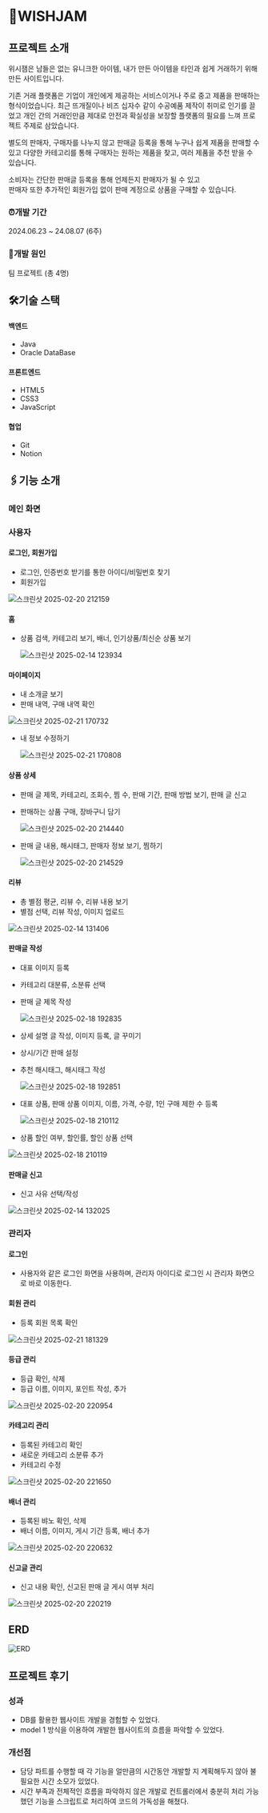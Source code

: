 # :sparkling_heart:WISHJAM
## 프로젝트 소개
위시잼은 남들은 없는 유니크한 아이템, 내가 만든 아이템을 타인과 쉽게 거래하기 위해 만든 사이트입니다.

기존 거래 플랫폼은 기업이 개인에게 제공하는 서비스이거나 주로 중고 제품을 판매하는 형식이었습니다. 최근 뜨개질이나 비즈 십자수 같이 수공예품 제작이 취미로 인기를 끌었고 개인 간의 거래인만큼 제대로 안전과 확실성을 보장할 플랫폼의 필요를 느껴 프로젝트 주제로 삼았습니다.

별도의 판매자, 구매자를 나누지 않고 판매글 등록을 통해 누구나 쉽게 제품을 판매할 수 있고 다양한 카테고리를 통해 구매자는 원하는 제품을 찾고, 여러 제품을 추천 받을 수 있습니다.

소비자는 간단한 판매글 등록을 통해 언제든지 판매자가 될 수 있고 </br>판매자 또한 추가적인 회원가입 없이 판매 계정으로 상품을 구매할 수 있습니다.

### ⏰개발 기간
2024.06.23 ~ 24.08.07 (6주)
### 👥개발 원인
팀 프로젝트 (총 4명)

## 🛠️기술 스택
#### 백엔드
- Java
- Oracle DataBase

#### 프론트엔드
- HTML5
- CSS3
- JavaScript

#### 협업 
- Git
- Notion

## 🖇️기능 소개
### 메인 화면


### 사용자
#### 로그인, 회원가입
- 로그인, 인증번호 받기를 통한 아이디/비밀번호 찾기
- 회원가입

![스크린샷 2025-02-20 212159](https://github.com/user-attachments/assets/0429f32c-c0f3-4807-956d-f790342129d2)

#### 홈
- 상품 검색, 카테고리 보기, 배너, 인기상품/최신순 상품 보기

  ![스크린샷 2025-02-14 123934](https://github.com/user-attachments/assets/b6229ca2-d321-47b0-91d9-550b743cda0d)
  
#### 마이페이지
- 내 소개글 보기
- 판매 내역, 구매 내역 확인

![스크린샷 2025-02-21 170732](https://github.com/user-attachments/assets/09020ffa-3405-4477-82e1-b67b367615ed)

- 내 정보 수정하기

  ![스크린샷 2025-02-21 170808](https://github.com/user-attachments/assets/39acf025-6e9f-4312-ae67-120074d31909)
  
#### 상품 상세
- 판매 글 제목, 카테고리, 조회수, 찜 수, 판매 기간, 판매 방법 보기, 판매 글 신고
- 판매하는 상품 구매, 장바구니 담기

  ![스크린샷 2025-02-20 214440](https://github.com/user-attachments/assets/e590cf83-26d3-4cd3-b18a-b5ea3b61d27e)

- 판매 글 내용, 해시태그, 판매자 정보 보기, 찜하기

  ![스크린샷 2025-02-20 214529](https://github.com/user-attachments/assets/70257ad9-f6e3-49da-83c8-c5a85d315653)

#### 리뷰
- 총 별점 평균, 리뷰 수, 리뷰 내용 보기
- 별점 선택, 리뷰 작성, 이미지 업로드

![스크린샷 2025-02-14 131406](https://github.com/user-attachments/assets/73e83e9c-8d3d-4f89-8331-b1c9fdab87f2)

#### 판매글 작성
- 대표 이미지 등록
- 카테고리 대분류, 소분류 선택
- 판매 글 제목 작성
  
  ![스크린샷 2025-02-18 192835](https://github.com/user-attachments/assets/dfc2e505-5383-46f1-99ca-98b4602ab83f)
- 상세 설명 글 작성, 이미지 등록, 글 꾸미기
- 상시/기간 판매 설정
- 추천 해시태그, 해시태그 작성
    
  ![스크린샷 2025-02-18 192851](https://github.com/user-attachments/assets/5d5f9e41-b5f4-4211-95fa-df834a7a3eef)
- 대표 상품, 판매 상품 이미지, 이름, 가격, 수량, 1인 구매 제한 수 등록
  
  ![스크린샷 2025-02-18 210112](https://github.com/user-attachments/assets/6d0f8e7b-a4ac-408f-a08e-5c89f5cd00ae)
- 상품 할인 여부, 할인률, 할인 상품 선택
  
![스크린샷 2025-02-18 210119](https://github.com/user-attachments/assets/d407abfa-f95b-45ab-a5a8-0a84c388ad60)

#### 판매글 신고
- 신고 사유 선택/작성
  
![스크린샷 2025-02-14 132025](https://github.com/user-attachments/assets/168ee4da-b6a7-4c78-a6c1-a06c4cd9b683)


### 관리자
#### 로그인
- 사용자와 같은 로그인 화면을 사용하며, 관리자 아이디로 로그인 시 관리자 화면으로 바로 이동한다.

#### 회원 관리
- 등록 회원 목록 확인

 ![스크린샷 2025-02-21 181329](https://github.com/user-attachments/assets/ef0ebc43-d4da-41cc-98d9-f2174b4afe2b)

#### 등급 관리
- 등급 확인, 삭제
- 등급 이름, 이미지, 포인트 작성, 추가

![스크린샷 2025-02-20 220954](https://github.com/user-attachments/assets/22d7fc8e-8028-44d5-ae1c-d88c7640c398)

#### 카테고리 관리
- 등록된 카테고리 확인
- 새로운 카테고리 소분류 추가
- 카테고리 수정
  
![스크린샷 2025-02-20 221650](https://github.com/user-attachments/assets/901d062c-8179-429b-9fca-a35458585238)

#### 배너 관리
- 등록된 뱌노 확인, 삭제
- 배너 이름, 이미지, 게시 기간 등록, 배너 추가

![스크린샷 2025-02-20 220632](https://github.com/user-attachments/assets/2c6704ae-cd56-4216-9560-bac5a37a23af)

#### 신고글 관리
  - 신고 내용 확인, 신고된 판매 글 게시 여부 처리
    
  ![스크린샷 2025-02-20 220219](https://github.com/user-attachments/assets/806c71de-cfe8-4522-aaf9-e8f04cbb631b)

## ERD
![ERD](https://github.com/user-attachments/assets/3bce75bf-a84e-48d8-a2d0-8d3b2a03a83c)

## 프로젝트 후기
### 성과
- DB를 활용한 웹사이트 개발을 경험할 수 있었다.
- model 1 방식을 이용하여 개발한 웹사이트의 흐름을 파악할 수 있었다.

### 개선점
- 담당 파트를 수행할 때 각 기능을 얼만큼의 시간동안 개발할 지 계획해두지 않아 불필요한 시간 소모가 있었다.
- 시간 부족과 전체적인 흐름을 파악하지 않은 개발로 컨트롤러에서 충분히 처리 가능했던 기능을 스크립트로 처리하여 코드의 가독성을 해쳤다.
